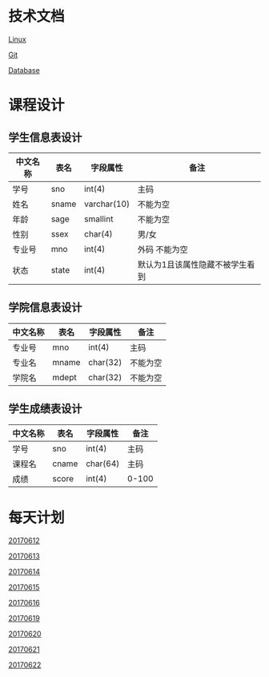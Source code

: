 # 技术文档

[Linux](./Linux.md)

[Git](./Git.md)

[Database](./Database.md)

# 课程设计


## 学生信息表设计
| 中文名称 | 表名 | 字段属性 | 备注 |
|---------|-----|---------|------|
| 学号 | sno | int(4) | 主码 |
| 姓名 | sname | varchar(10) | 不能为空 |
| 年龄 | sage | smallint | 不能为空 |
| 性别 | ssex | char(4) | 男/女 |
| 专业号 | mno | int(4)| 外码 不能为空 |
| 状态 | state | int(4)| 默认为1且该属性隐藏不被学生看到 |


## 学院信息表设计
| 中文名称 | 表名 | 字段属性 | 备注 |
|---------|-----|---------|------|
| 专业号 | mno | int(4) | 主码 |
| 专业名 | mname | char(32) | 不能为空 |
| 学院名 | mdept | char(32) | 不能为空 |


## 学生成绩表设计
| 中文名称 | 表名 | 字段属性 | 备注 |
|---------|-----|---------|------|
| 学号 | sno | int(4) | 主码 |
| 课程名 | cname | char(64) | 主码 |
| 成绩 | score | int(4) | 0-100 |


# 每天计划

[20170612](./20170612.md)

[20170613](./20170613.md)

[20170614](./20170614.md)

[20170615](./20170615.md)

[20170616](./20170616.md)

[20170619](./20170619.md)

[20170620](./20170620.md)

[20170621](./20170622.md)

[20170622](./20170622.md)
